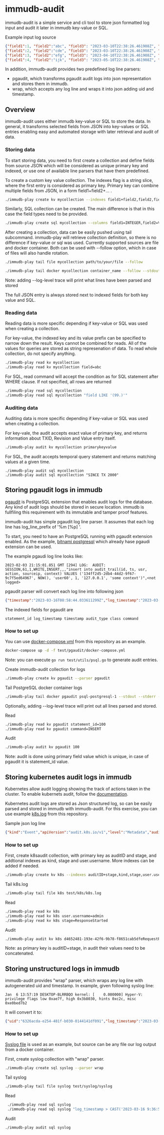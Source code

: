 # immudb-audit

immudb-audit is a simple service and cli tool to store json formatted log input and audit it later in immudb key-value or SQL.

Example input log source

```json
{"field1":1, "field2":"abc", "field3": "2023-03-10T22:38:26.461908Z", "group": {"field4":"cde"}}
{"field1":2, "field2":"cde", "field3": "2023-03-10T22:38:26.461908Z", "group": {"field4":"cde"}}
{"field1":3, "field2":"efg", "field3": "2023-04-10T22:38:26.461908Z", "group": {"field4":"cde"}}
{"field1":4, "field2":"ijk", "field3": "2023-05-10T22:38:26.461908Z", "group": {"field4":"cde"}}
```

In addition, immudb-audit provides two predefined log line parsers:
- pgaudit, which transforms pgaudit audit logs into json representation and stores them in immudb. 
- wrap, which accepts any log line and wraps it into json adding uid and timestamp. 


## Overview
immudb-audit uses either immudb key-value or SQL to store the data. In general, it transforms selected fields from JSON into key-values or SQL entries enabling easy and automated storage with later retrieval and audit of data. 

### Storing data
To start storing data, you need to first create a collection and define fields from source JSON which will be considered as unique primary key and indexed, or use one of available line parsers that have them predefined.

To create a custom key value collection. The indexes flag is a string slice, where the first entry is considered as primary key. Primary key can combine multiple fields from JSON, in a form field1+field2+... .

```bash
./immudb-play create kv mycollection --indexes field1+field2,field2,field3
```

Similarly, SQL collection can be created. The main difference is that in this case the field types need to be provided. 

```bash
./immudb-play create sql mycollection --columns field1=INTEGER,field2=VARCHAR[256],field3=BLOB --primary-key field1,field2
```

After creating a collection, data can be easily pushed using tail subcommand. immudb-play will retrieve collection definition, so there is no difference if key-value or sql was used. Currently supported sources are file and docker container. Both can be used with --follow option, which in case of files will also handle rotation.

```bash
./immudb-play tail file mycollection path/to/your/file --follow
```

```bash
./immudb-play tail docker mycollection container_name --follow --stdout --stderr
```

Note: adding --log-level trace will print what lines have been parsed and stored

The full JSON entry is always stored next to indexed fields for both key value and SQL. 

### Reading data
Reading data is more specific depending if key-value or SQL was used when creating a collection. 

For key-value, the indexed key and its value prefix can be specified to narrow down the result. Keys cannot be combined for reads. All of the values for queries are stored as string represenation of data. To read whole collection, do not specify anything.

```bash
./immudb-play read kv mycollection
./immudb-play read kv mycollection field=abc
```

For SQL, read command will accept the condition as for SQL statement after WHERE clause. If not specified, all rows are returned
```bash
./immudb-play read sql mycollection 
./immudb-play read sql mycollection "field LIKE '(99.)'"
```

### Auditing data
Auditing data is more specific depending if key-value or SQL was used when creating a collection.

For key-vale, the audit accepts exact value of primary key, and returns information about TXID, Revision and Value entry itself.

```bash
./immudb-play audit kv mycollection primarykeyvalue
```

For SQL, the audit accepts temporal query statement and returns matching values at a given time.
```
./immudb-play audit sql mycollection
./immudb-play audit sql mycollection "SINCE TX 2000"
```

## Storing pgaudit logs in immudb
[pgaudit](https://github.com/pgaudit/pgaudit) is PostgreSQL extension that enables audit logs for the database. Any kind of audit logs should be stored in secure location. immudb is fullfiling this requirement with its immutable and tamper proof features.

immudb-audit has simple pgaudit log line parser. It assumes that each log line has log_line_prefix of '%m [%p] '.

To start, you need to have an PostgreSQL running with pgaudit extension enabled. As the example, [bitnami postgresql](https://hub.docker.com/r/bitnami/postgresql) which already hase pgaudi extension can be used. 

The example pgaudi log line looks like:
```
2023-02-03 21:15:01.851 GMT [294] LOG:  AUDIT: SESSION,61,1,WRITE,INSERT,,,"insert into audit_trail(id, ts, usr, action, sourceip, context) VALUES ('134ff2d5-2db4-44d2-9f67-9c7f5ed64967', NOW(), 'user60', 1, '127.0.0.1', 'some context')",<not logged>
```

pgaudit parser will convert each log line into following json
```json
{"timestamp":"2023-03-16T08:58:44.033611299Z","log_timestamp":"2023-03-02T21:15:01.851Z","audit_type":"SESSION","statement_id":61,"substatement_id":1,"class":"WRITE","command":"INSERT","statement":"insert into audit_trail(id, ts, usr, action, sourceip, context) VALUES ('134ff2d5-2db4-44d2-9f67-9c7f5ed64967', NOW(), 'user60', 1, '127.0.0.1', 'some context')","parameter":"\u003cnot logged\u003e"}
```

The indexed fields for pgaudit are
```
statement_id log_timestamp timestamp audit_type class command
```

### How to set up

You can use [docker-compose.yml](test/pgaudit/docker-compose.yml) from this repository as an example.

```bash
docker-compose up -d -f test/pgaudit/docker-compose.yml
```

Note: you can execute ```go run test/utils/psql.go``` to generate audit entries.

Create immudb-audit collection for logs

```bash
./immudb-play create kv pgaudit --parser pgaudit
```

Tail PostgreSQL docker container logs

```bash
./immudb-play tail docker pgaudit psql-postgresql-1 --stdout --stderr --follow
```

Optionally, adding --log-level trace will print out all lines parsed and stored. 

Read

```bash
./immudb-play read kv pgaudit statement_id=100
./immudb-play read kv pgaudit command=INSERT
```

Audit

```bash
./immudb-play audit kv pgaudit 100
```

Note: audit is done using primary field value which is unique, in case of pgaudit it is statement_id value.

## Storing kubernetes audit logs in immudb
Kubernetes allow audit logging showing the track of actions taken in the cluster. To enable kubernets audit, follow the [documentation](https://kubernetes.io/docs/tasks/debug/debug-cluster/audit/).

Kubernetes audit logs are stored as Json structured log, so can be easily parsed and stored in immudb with immudb-audit. For this exercise, you can use example [k8s.log](test/k8s/k8s.log) from this repository.

Sample json log line

```json
{"kind":"Event","apiVersion":"audit.k8s.io/v1","level":"Metadata","auditID":"d4652481-193e-42f6-9b78-f8651cab5dfe","stage":"RequestReceived","requestURI":"/api?timeout=32s","verb":"get","user":{"username":"admin","uid":"admin","groups":["system:masters","system:authenticated"]},"sourceIPs":["127.0.0.1"],"userAgent":"kubectl/v1.25.6 (linux/amd64) kubernetes/ff2c119","requestReceivedTimestamp":"2023-03-10T22:38:26.382098Z","stageTimestamp":"2023-03-10T22:38:26.382098Z"}
```

### How to set up

First, create k8saudit collection, with primary key as auditID and stage, and addtional indexes as kind, stage and user.username. More indexes can be added if needed.

```bash
./immudb-play create kv k8s --indexes auditID+stage,kind,stage,user.username
```

Tail k8s.log 

```bash
./immudb-play tail file k8s test/k8s/k8s.log
```

Read

```bash
./immudb-play read kv k8s
./immudb-play read kv k8s user.username=admin
./immudb-play read kv k8s stage=ResponseStarted

```

Audit

```bash
./immudb-play audit kv k8s d4652481-193e-42f6-9b78-f8651cab5dfeRequestReceived
```
Note: as primary key is auditID+stage, in audit their values need to be concatenated. 

## Storing unstructured logs in immudb
immudb-audit provides "wrap" parser, which wraps any log line with autogenerated uid and timestamp. In example, given following syslog line:

```
Jan  6 13:57:19 DESKTOP-BLRRBQO kernel: [    0.000000] Hyper-V: privilege flags low 0xae7f, high 0x3b8030, hints 0xc2c, misc 0xe0bed7b2
```

It will convert it to:
```json
{"uid":"6326acda-e254-481f-b030-0144141df091","log_timestamp":"2023-03-16T10:23:25.554276817+01:00","message":"Jan  6 13:57:19 DESKTOP-BLRRBQO kernel: [    0.000000] Hyper-V: privilege flags low 0xae7f, high 0x3b8030, hints 0xc2c, misc 0xe0bed7b2"}
```

### How to set up
[Syslog file](test/syslog/syslog) is used as an example, but source can be any file our log output from a docker container.

First, create syslog collection with "wrap" parser.

```bash
./immudb-play create sql syslog --parser wrap
```

Tail syslog 

```bash
./immudb-play tail file syslog test/syslog/syslog
```

Read

```bash
 ./immudb-play read sql syslog
 ./immudb-play read sql syslog "log_timestamp > CAST('2023-03-16 9:36:58.49' as TIMESTAMP)"
```

Audit

```bash
./immudb-play audit sql syslog
```
